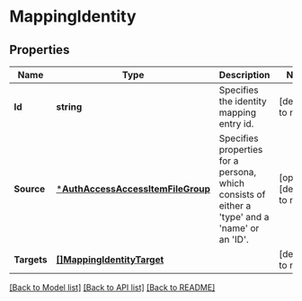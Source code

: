 # MappingIdentity

## Properties
Name | Type | Description | Notes
------------ | ------------- | ------------- | -------------
**Id** | **string** | Specifies the identity mapping entry id. | [default to null]
**Source** | [***AuthAccessAccessItemFileGroup**](AuthAccessAccessItemFileGroup.md) | Specifies properties for a persona, which consists of either a &#39;type&#39; and a &#39;name&#39; or an &#39;ID&#39;. | [optional] [default to null]
**Targets** | [**[]MappingIdentityTarget**](MappingIdentityTarget.md) |  | [default to null]

[[Back to Model list]](../README.md#documentation-for-models) [[Back to API list]](../README.md#documentation-for-api-endpoints) [[Back to README]](../README.md)


